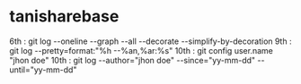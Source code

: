 # tanisharebase
6th :  git log --oneline --graph --all --decorate --simplify-by-decoration
9th :  git log --pretty=format:"%h --%an,%ar:%s"
10th : git config user.name "jhon doe"
10th : git log --author="jhon doe" --since="yy-mm-dd" --until="yy-mm-dd"
